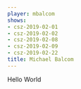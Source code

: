```yaml
---
player: mbalcom
shows:
- csz-2019-02-01
- csz-2019-02-02
- csz-2019-02-08
- csz-2019-02-09
- csz-2019-02-22
title: Michael Balcom
---
```


Hello World
